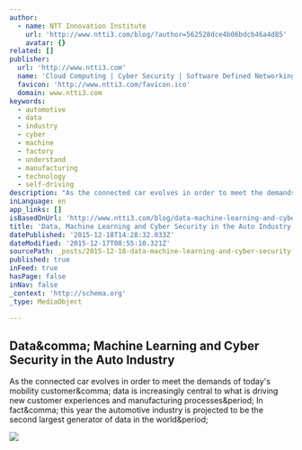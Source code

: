 ```yaml
---
author:
  - name: NTT Innovation Institute
    url: 'http://www.ntti3.com/blog/?author=562528dce4b06bdcb46a4d85'
    avatar: {}
related: []
publisher:
  url: 'http://www.ntti3.com'
  name: 'Cloud Computing | Cyber Security | Software Defined Networking | NTTI3'
  favicon: 'http://www.ntti3.com/favicon.ico'
  domain: www.ntti3.com
keywords:
  - automotive
  - data
  - industry
  - cyber
  - machine
  - factory
  - understand
  - manufacturing
  - technology
  - self-driving
description: "As the connected car evolves in order to meet the demands of today's mobility customer, data is increasingly central to what is driving new customer experiences and manufacturing processes. In fact, this year the automotive industry is projected to be the second largest generator of data in the world."
inLanguage: en
app_links: []
isBasedOnUrl: 'http://www.ntti3.com/blog/data-machine-learning-and-cyber-security-in-the-auto-industry'
title: 'Data, Machine Learning and Cyber Security in the Auto Industry'
datePublished: '2015-12-18T14:28:32.033Z'
dateModified: '2015-12-17T08:55:10.321Z'
sourcePath: _posts/2015-12-18-data-machine-learning-and-cyber-security-in-the-auto-indust.md
published: true
inFeed: true
hasPage: false
inNav: false
_context: 'http://schema.org'
_type: MediaObject

---
```

<article style=""><h1>Data&amp;comma; Machine Learning and Cyber Security in the Auto Industry</h1><p>As the connected car evolves in order to meet the demands of today's mobility customer&amp;comma; data is increasingly central to what is driving new customer experiences and manufacturing processes&amp;period; In fact&amp;comma; this year the automotive industry is projected to be the second largest generator of data in the world&amp;period;</p><img src="https://static1.squarespace.com/static/544eb52de4b09cd5c3fe6714/5454c656e4b015a7eeb40663/56609df3e4b0d38e0d80a94b/1449173274069/shutterstock_257751184.jpg?format=1000w" /></article>